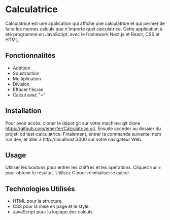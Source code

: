 # Calculatrice

Calculatrice est une application qui affiche une calculatrice et qui permet de faire les memes calculs que n'importe quel calculatrice.
Cette application à été programmé en JavaScript, avec le framework Next.js et React, CSS et HTML.

## Fonctionnalités

- Addition
- Soustraction
- Multiplication
- Division
- Effacer l'écran
- Calcul avec "="

## Installation

Pour avoir accès, cloner le dépot git sur votre machine:
git clone https://github.com/emerfer/Calculatrice.git.
Ensuite accéder au dossier du projet: 
cd test-calculatrice.
Finalement, entrer la commande suivante: npm run dev, et aller à http://localhost:3000 sur votre navigateur Web.

## Usage 

Utiliser les boutons pour entrer les chiffres et les opérations.
Cliquez sur = pour obtenir le résultat.
Utilisez C pour réinitialiser le calcul.

## Technologies Utilisés

- HTML pour la structure.
- CSS pour la mise en page et le style.
- JavaScript pour la logique des calculs.

